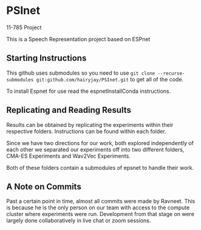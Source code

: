 # PSInet
11-785 Project

This is a Speech Representation project based on ESPnet


## Starting Instructions

This github uses submodules so you need to use `git clone --recurse-submodules git:github.com/hairyjay/PSInet.git` to get all of the code.

To install Espnet for use read the espnetInstallConda instructions.

## Replicating and Reading Results

Results can be obtained by replicating the experiments within their respective folders. Instructions can be found within each folder.

Since we have two directions for our work, both explored independently of each other we separated our experiments off into two different folders, CMA-ES Experiments and Wav2Vec Experiments.

Both of these folders contain a submodules of epsnet to handle their work.

## A Note on Commits

Past a certain point in time, almost all commits were made by Ravneet. This is because he is the only person on our team with access to the compute cluster where experiments were run. Development from that stage on were largely done collaboratively in live chat or zoom sessions.
